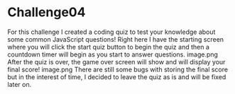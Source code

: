 # Challenge04
For this challenge I created a coding quiz to test your knowledge about some common JavaScript questions! 
Right here I have the starting screen where you will click the start quiz button to begin the quiz and then a countdown timer will begin as you start to answer questions.
image.png
After the quiz is over, the game over screen will show and will display your final score! 
image.png
There are still some bugs with storing the final score but in the interest of time, I decided to leave the quiz as is and will be fixed later on.